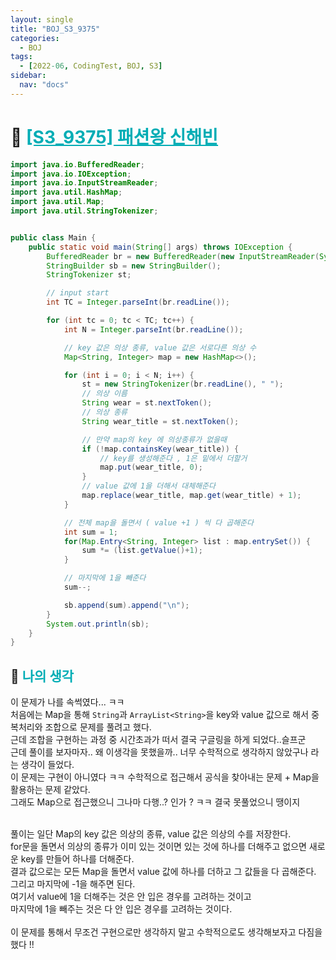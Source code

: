 ```yaml
---
layout: single
title: "BOJ_S3_9375"
categories:
  - BOJ
tags:
  - [2022-06, CodingTest, BOJ, S3]
sidebar:
  nav: "docs"
---
```


# 📁 <b><a style="color:#00adb5" href="https://www.acmicpc.net/problem/9375" target=_blank>[S3_9375] 패션왕 신해빈</a></b>

```java
import java.io.BufferedReader;
import java.io.IOException;
import java.io.InputStreamReader;
import java.util.HashMap;
import java.util.Map;
import java.util.StringTokenizer;


public class Main {
	public static void main(String[] args) throws IOException {
		BufferedReader br = new BufferedReader(new InputStreamReader(System.in));
		StringBuilder sb = new StringBuilder();
		StringTokenizer st;

		// input start
		int TC = Integer.parseInt(br.readLine());

		for (int tc = 0; tc < TC; tc++) {
			int N = Integer.parseInt(br.readLine());

			// key 값은 의상 종류, value 값은 서로다른 의상 수
			Map<String, Integer> map = new HashMap<>();

			for (int i = 0; i < N; i++) {
				st = new StringTokenizer(br.readLine(), " ");
				// 의상 이름
				String wear = st.nextToken();
				// 의상 종류
				String wear_title = st.nextToken();

				// 만약 map의 key 에 의상종류가 없을때
				if (!map.containsKey(wear_title)) {
					// key를 생성해준다 , 1은 밑에서 더할거
					map.put(wear_title, 0);
				}
				// value 값에 1을 더해서 대체해준다
				map.replace(wear_title, map.get(wear_title) + 1);
			}

			// 전체 map을 돌면서 ( value +1 ) 씩 다 곱해준다
			int sum = 1;
			for(Map.Entry<String, Integer> list : map.entrySet()) {
				sum *= (list.getValue()+1);
			}

			// 마지막에 1을 빼준다
			sum--;

			sb.append(sum).append("\n");
		}
		System.out.println(sb);
	}
}
```

## 🤔 <b><a style="color:#00adb5">나의 생각</a></b>

이 문제가 나를 속썩였다... ㅋㅋ<br>
처음에는 Map을 통해 `String`과 `ArrayList<String>`을 key와 value 값으로 해서 중복처리와 조합으로 문제를 풀려고 했다.<br>
근데 조합을 구현하는 과정 중 시간초과가 떠서 결국 구글링을 하게 되었다..슬프군<br>
근데 풀이를 보자마자.. 왜 이생각을 못했을까.. 너무 수학적으로 생각하지 않았구나 라는 생각이 들었다.<br>
이 문제는 구현이 아니였다 ㅋㅋ 수학적으로 접근해서 공식을 찾아내는 문제 + Map을 활용하는 문제 같았다.<br>
그래도 Map으로 접근했으니 그나마 다행..? 인가 ? ㅋㅋ 결국 못풀었으니 땡이지<br><br>

풀이는 일단 Map의 key 값은 의상의 종류, value 값은 의상의 수를 저장한다.<br>
for문을 돌면서 의상의 종류가 이미 있는 것이면 있는 것에 하나를 더해주고 없으면 새로운 key를 만들어 하나를 더해준다.<br>
결과 값으로는 모든 Map을 돌면서 value 값에 하나를 더하고 그 값들을 다 곱해준다.<br>
그리고 마지막에 -1을 해주면 된다.<br>
여기서 value에 1을 더해주는 것은 안 입은 경우를 고려하는 것이고<br>
마지막에 1을 빼주는 것은 다 안 입은 경우를 고려하는 것이다.<br>
<br>
이 문제를 통해서 무조건 구현으로만 생각하지 말고 수학적으로도 생각해보자고 다짐을 했다 !!
